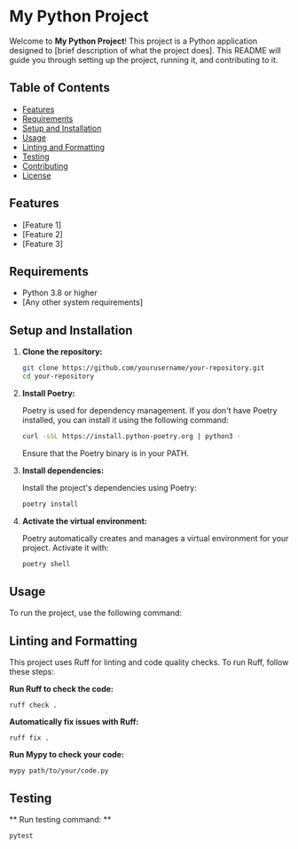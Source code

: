 # My Python Project

Welcome to **My Python Project**! This project is a Python application designed to [brief description of what the project does]. This README will guide you through setting up the project, running it, and contributing to it.

## Table of Contents

- [Features](#features)
- [Requirements](#requirements)
- [Setup and Installation](#setup-and-installation)
- [Usage](#usage)
- [Linting and Formatting](#linting-and-formatting)
- [Testing](#testing)
- [Contributing](#contributing)
- [License](#license)

## Features

- [Feature 1]
- [Feature 2]
- [Feature 3]

## Requirements

- Python 3.8 or higher
- [Any other system requirements]

## Setup and Installation

1. **Clone the repository:**

    ```bash
    git clone https://github.com/yourusername/your-repository.git
    cd your-repository
    ```

2. **Install Poetry:**

    Poetry is used for dependency management. If you don't have Poetry installed, you can install it using the following command:

    ```bash
    curl -sSL https://install.python-poetry.org | python3 -
    ```

    Ensure that the Poetry binary is in your PATH.

3. **Install dependencies:**

    Install the project's dependencies using Poetry:

    ```bash
    poetry install
    ```

4. **Activate the virtual environment:**

    Poetry automatically creates and manages a virtual environment for your project. Activate it with:

    ```bash
    poetry shell
    ```

## Usage

To run the project, use the following command:

## Linting and Formatting
This project uses Ruff for linting and code quality checks. To run Ruff, follow these steps:

**Run Ruff to check the code:**

    ruff check .

**Automatically fix issues with Ruff:**

    ruff fix .

**Run Mypy to check your code:**
    
    mypy path/to/your/code.py

## Testing

** Run testing command: **
    
    pytest